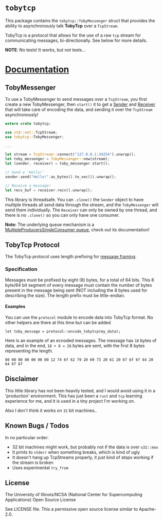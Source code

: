 # `tobytcp`

This package contains the `tobytcp::TobyMessenger` struct that provides the ability to asynchronously talk **TobyTcp** over a `TcpStream`.

TobyTcp is a protocol that allows for the use of a raw `tcp` stream for communicating messages, bi-directionally. See below for more details.

**NOTE**: No tests! It works, but not tests...

# [Documentation](https://docs.rs/tobytcp/0.8.0/tobytcp/)

## TobyMessenger
To use a TobyMessenger to send messages over a `TcpStream`, you first create a new TobyMessenger, then `start()` it to get a [Sender](https://doc.rust-lang.org/std/sync/mpsc/struct.Sender.html) and [Receiver](https://doc.rust-lang.org/std/sync/mpsc/struct.Receiver.html) that will take care of encoding the data, and sending it over the `TcpStream` asynchronously!

```rust
extern crate tobytcp;

use std::net::TcpStream;
use tobytcp::TobyMessenger;

...

let stream = TcpStream::connect("127.0.0.1:34254").unwrap();
let toby_messenger = TobyMessenger::new(stream);
let (sender, receiver) = toby_messenger.start();

// Send a 'Hello!'
sender.send("Hello!".as_bytes().to_vec()).unwrap();

// Receive a message!
let recv_buf = receiver.recv().unwrap();
```

This library is threadsafe. You can `.clone()` the `Sender` object to have multiple threads all send data through the stream, and the `TobyMessenger` will send them individually. The `Receiver` can only be owned by one thread, and there is no `.clone()` so you can only have one consumer.

**Note:** The underlying queue mechanism is a [MultipleProducersSingleConsumer queue](https://doc.rust-lang.org/std/sync/mpsc/index.html), check out its documentation!

## TobyTcp Protocol

The TobyTcp protocol uses length prefixing for [message framing](https://blog.stephencleary.com/2009/04/message-framing.html).

### Specification
Messages must be prefixed by eight (8) bytes, for a total of 64 bits. This 8 byte/64 bit segment of every message must contain the number of bytes present in the message being sent (NOT including the 8 bytes used for describing the size). The length prefix must be little-endian.

#### Examples
You can use the `protocol` module to encode data into TobyTcp format. No other helpers are there at this time but can be added
```
let toby_message = protocol::encode_tobytcp(my_data);
```

Here is an example of an ecnoded messages. The message has `18` bytes of data, and in the end, `18 + 8 = 26` bytes are sent, with the first 8 bytes representing the length.
```
00 00 00 00 00 00 00 12 74 6f 62 79 20 69 73 20 61 20 67 6f 6f 64 20 64 6f 67
```

## Disclaimer
This little library has not been heavily tested, and I would avoid using it in a 'production' environment. This has just been a `rust` and `tcp` learning experience for me, and it is used in a tiny project I'm working on.

Also I don't think it works on `32` bit machines..

## Known Bugs / Todos
In no particular order:
- 32 bit machines might work, but probably not if the data is over `u32::max`
- It prints to `stderr` when something breaks, which is kind of ugly
- It doesn't hang up TcpStreams properly, it just kind of stops working if the stream is broken
- Uses experimental `try_from`

## License
The University of Illinois/NCSA (National Center for Supercomputing Applications) Open Source License

See LICENSE file. This a permissive open source license similar to Apache-2.0.
